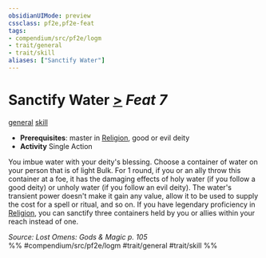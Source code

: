```yaml
---
obsidianUIMode: preview
cssclass: pf2e,pf2e-feat
tags:
- compendium/src/pf2e/logm
- trait/general
- trait/skill
aliases: ["Sanctify Water"]
---
```

# Sanctify Water  [>](../../rules/core-rulebook/chapter-9-playing-the-game.md#Actions "Single Action") *Feat 7*  
[general](../../rules/traits/general.md)  [skill](../../rules/traits/skill.md)  

- **Prerequisites**: master in [Religion](../skills.md#Religion), good or evil deity
- **Activity** Single Action

You imbue water with your deity's blessing. Choose a container of water on your person that is of light Bulk. For 1 round, if you or an ally throw this container at a foe, it has the damaging effects of holy water (if you follow a good deity) or unholy water (if you follow an evil deity). The water's transient power doesn't make it gain any value, allow it to be used to supply the cost for a spell or ritual, and so on. If you have legendary proficiency in [Religion](../skills.md#Religion), you can sanctify three containers held by you or allies within your reach instead of one.

*Source: Lost Omens: Gods & Magic p. 105*  
%% #compendium/src/pf2e/logm #trait/general #trait/skill %%